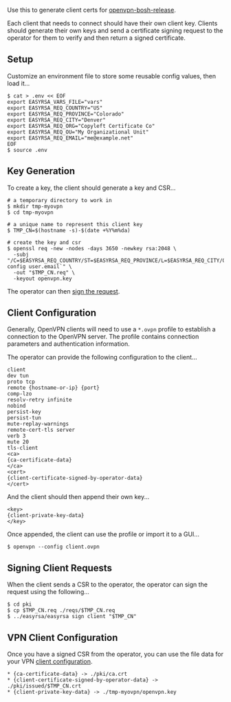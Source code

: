 Use this to generate client certs for [openvpn-bosh-release](https://github.com/dpb587/openvpn-bosh-release/releases).

Each client that needs to connect should have their own client key. Clients should generate their own keys and send a certificate signing request to the operator for them to verify and then return a signed certificate.

## Setup

Customize an environment file to store some reusable config values, then load it...

    $ cat > .env << EOF
    export EASYRSA_VARS_FILE="vars"
    export EASYRSA_REQ_COUNTRY="US"
    export EASYRSA_REQ_PROVINCE="Colorado"
    export EASYRSA_REQ_CITY="Denver"
    export EASYRSA_REQ_ORG="Copyleft Certificate Co"
    export EASYRSA_REQ_OU="My Organizational Unit"
    export EASYRSA_REQ_EMAIL="me@example.net"
    EOF
    $ source .env

## Key Generation

To create a key, the client should generate a key and CSR...

    # a temporary directory to work in
    $ mkdir tmp-myovpn
    $ cd tmp-myovpn

    # a unique name to represent this client key
    $ TMP_CN=$(hostname -s)-$(date +%Y%m%da)

    # create the key and csr
    $ openssl req -new -nodes -days 3650 -newkey rsa:2048 \
      -subj "/C=$EASYRSA_REQ_COUNTRY/ST=$EASYRSA_REQ_PROVINCE/L=$EASYRSA_REQ_CITY/O=$EASYRSA_REQ_ORG/OU=$EASYRSA_REQ_OU/CN=$TMP_CN/emailAddress=`git config user.email`" \
      -out "$TMP_CN.req" \
      -keyout openvpn.key

The operator can then [sign the request](#signing-client-requests).


## Client Configuration

Generally, OpenVPN clients will need to use a `*.ovpn` profile to establish a connection to the OpenVPN server. The profile contains connection parameters and authentication information.

The operator can provide the following configuration to the client...

    client
    dev tun
    proto tcp
    remote {hostname-or-ip} {port}
    comp-lzo
    resolv-retry infinite
    nobind
    persist-key
    persist-tun
    mute-replay-warnings
    remote-cert-tls server
    verb 3
    mute 20
    tls-client
    <ca>
    {ca-certificate-data}
    </ca>
    <cert>
    {client-certificate-signed-by-operator-data}
    </cert>

And the client should then append their own key...

    <key>
    {client-private-key-data}
    </key>

Once appended, the client can use the profile or import it to a GUI...

    $ openvpn --config client.ovpn

## Signing Client Requests

When the client sends a CSR to the operator, the operator can sign the request using the following...

    $ cd pki
    $ cp $TMP_CN.req ./reqs/$TMP_CN.req
    $ ../easyrsa/easyrsa sign client "$TMP_CN"

## VPN Client Configuration

Once you have a signed CSR from the operator, you can use the file data for your VPN [client configuration](client.ovpn.erb).

    * {ca-certificate-data} -> ./pki/ca.crt
    * {client-certificate-signed-by-operator-data} -> ./pki/issued/$TMP_CN.crt
    * {client-private-key-data} -> ./tmp-myovpn/openvpn.key
